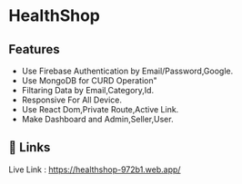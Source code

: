 
# HealthShop







## Features

- Use Firebase Authentication by Email/Password,Google.
- Use MongoDB for CURD Operation"
- Filtaring Data by Email,Category,Id.
- Responsive For All Device.
- Use React Dom,Private Route,Active Link.
- Make Dashboard and Admin,Seller,User.









## 🔗 Links
Live Link : https://healthshop-972b1.web.app/


